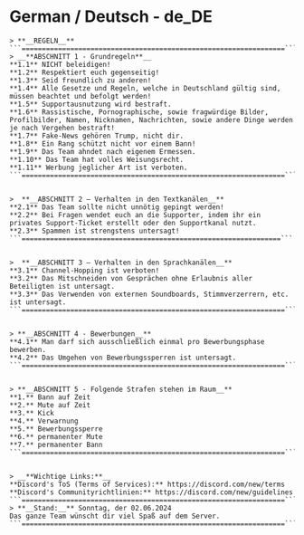 # German / Deutsch - de_DE

```
> **__REGELN__**
```=================================================================```
> __**ABSCHNITT 1 - Grundregeln**__
**1.1** NICHT beleidigen!
**1.2** Respektiert euch gegenseitig!
**1.3** Seid freundlich zu anderen!
**1.4** Alle Gesetze und Regeln, welche in Deutschland gültig sind, müssen beachtet und befolgt werden!
**1.5** Supportausnutzung wird bestraft.
**1.6** Rassistische, Pornographische, sowie fragwürdige Bilder, Profilbilder, Namen, Nicknamen, Nachrichten, sowie andere Dinge werden je nach Vergehen bestraft!
**1.7** Fake-News gehören Trump, nicht dir.
**1.8** Ein Rang schützt nicht vor einem Bann!
**1.9** Das Team ahndet nach eigenem Ermessen.
**1.10** Das Team hat volles Weisungsrecht.
**1.11** Werbung jeglicher Art ist verboten.
```=================================================================```


>  **__ABSCHNITT 2 – Verhalten in den Textkanälen__**
**2.1** Das Team sollte nicht unnötig gepingt werden!
**2.2** Bei Fragen wendet euch an die Supporter, indem ihr ein privates Support-Ticket erstellt oder den Supportkanal nutzt.
**2.3** Spammen ist strengstens untersagt!
```================================================================```


>  **__ABSCHNITT 3 – Verhalten in den Sprachkanälen__**
**3.1** Channel-Hopping ist verboten!
**3.2** Das Mitschneiden von Gesprächen ohne Erlaubnis aller Beteiligten ist untersagt.
**3.3** Das Verwenden von externen Soundboards, Stimmverzerrern, etc. ist untersagt.
```=================================================================```


> **__ABSCHNITT 4 - Bewerbungen__**
**4.1** Man darf sich ausschließlich einmal pro Bewerbungsphase bewerben.
**4.2** Das Umgehen von Bewerbungssperren ist untersagt.
```=================================================================```


> **__ABSCHNITT 5 - Folgende Strafen stehen im Raum__**
**1.** Bann auf Zeit
**2.** Mute auf Zeit
**3.** Kick
**4.** Verwarnung
**5.** Bewerbungssperre
**6.** permanenter Mute
**7.** permanenter Bann
```=================================================================```


> __**Wichtige Links:**__
**Discord's ToS (Terms of Services):** https://discord.com/new/terms
**Discord's Communityrichtlinien:** https://discord.com/new/guidelines
```=================================================================```
> **__Stand:__** Sonntag, der 02.06.2024
Das ganze Team wünscht dir viel Spaß auf dem Server.
```=================================================================```
```
